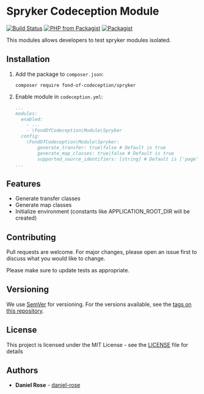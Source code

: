 # Spryker Codeception Module
[![Build Status](https://travis-ci.org/fond-of-codeception/spryker.svg?branch=master)](https://travis-ci.org/fond-of-codeception/spryker)
[![PHP from Packagist](https://img.shields.io/packagist/php-v/fond-of-codeception/spryker.svg)](https://php.net/)
[![Packagist](https://img.shields.io/packagist/l/fond-of-codeception/spryker.svg)](https://packagist.org/packages/fond-of-codeception/spryker)

This modules allows developers to test spryker modules isolated.

## Installation

1. Add the package to `composer.json`:
    ```
    composer require fond-of-codeception/spryker
    ```

2. Enable module in `codeception.yml`:
    ``` yml
    ...
    modules:
      enabled:
        - ...
        - \FondOfCodeception\Module\Spryker
      config:
        \FondOfCodeception\Module\Spryker:
            generate_transfer: true|false # Default is true
            generate_map_classes: true|false # Default is true
            supported_source_identifiers: [string] # Default is ['page']
    ...
    ```

## Features

* Generate transfer classes
* Generate map classes
* Initialize environment (constants like APPLICATION_ROOT_DIR will be created)

## Contributing

Pull requests are welcome. For major changes, please open an issue first to discuss what you would like to change.

Please make sure to update tests as appropriate.

## Versioning

We use [SemVer](http://semver.org/) for versioning. For the versions available, see the [tags on this repository](https://github.com/fond-of/codeception-spryker/tags).

## License

This project is licensed under the MIT License - see the [LICENSE](LICENSE) file for details

## Authors

* **Daniel Rose** - [daniel-rose](https://github.com/daniel-rose)
